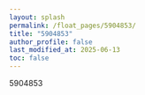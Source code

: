 ```yaml
---
layout: splash
permalink: /float_pages/5904853/
title: "5904853"
author_profile: false
last_modified_at: 2025-06-13
toc: false
---
```

 
5904853
